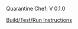 Quarantine Chef: V 0.1.0

[Build/Test/Run Instructions](https://docs.google.com/document/d/19c0QVOx93K_03SSL0sG0Ahpa0FHpJNas00nkABn_4bc)
